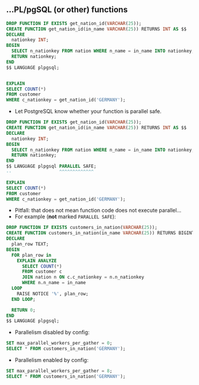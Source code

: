 ## ...PL/pgSQL (or other) functions

```sql
DROP FUNCTION IF EXISTS get_nation_id(VARCHAR(25));
CREATE FUNCTION get_nation_id(in_name VARCHAR(25)) RETURNS INT AS $$
DECLARE
  nationkey INT;
BEGIN
  SELECT n_nationkey FROM nation WHERE n_name = in_name INTO nationkey;
  RETURN nationkey;
END
$$ LANGUAGE plpgsql;


EXPLAIN
SELECT COUNT(*)
FROM customer
WHERE c_nationkey = get_nation_id('GERMANY');
```


* Let PostgreSQL know whether your function is parallel safe.

```sql
DROP FUNCTION IF EXISTS get_nation_id(VARCHAR(25));
CREATE FUNCTION get_nation_id(in_name VARCHAR(25)) RETURNS INT AS $$
DECLARE
  nationkey INT;
BEGIN
  SELECT n_nationkey FROM nation WHERE n_name = in_name INTO nationkey;
  RETURN nationkey;
END
$$ LANGUAGE plpgsql PARALLEL SAFE;
--                  ^^^^^^^^^^^^^

EXPLAIN
SELECT COUNT(*)
FROM customer
WHERE c_nationkey = get_nation_id('GERMANY');
```


* Pitfall: that does not mean function code does not execute parallel...
* For example (**not** marked `PARALLEL SAFE`):

```sql
DROP FUNCTION IF EXISTS customers_in_nation(VARCHAR(25));
CREATE FUNCTION customers_in_nation(in_name VARCHAR(25)) RETURNS BIGINT AS $$
DECLARE
  plan_row TEXT;
BEGIN
  FOR plan_row in
    EXPLAIN ANALYZE
      SELECT COUNT(*)
      FROM customer c
      JOIN nation n ON c.c_nationkey = n.n_nationkey
      WHERE n.n_name = in_name
  LOOP
    RAISE NOTICE '%', plan_row;
  END LOOP;

  RETURN 0;
END
$$ LANGUAGE plpgsql;
```


* Parallelism disabled by config:

```sql
SET max_parallel_workers_per_gather = 0;
SELECT * FROM customers_in_nation('GERMANY');
```


* Parallelism enabled by config:

```sql
SET max_parallel_workers_per_gather = 8;
SELECT * FROM customers_in_nation('GERMANY');
```
